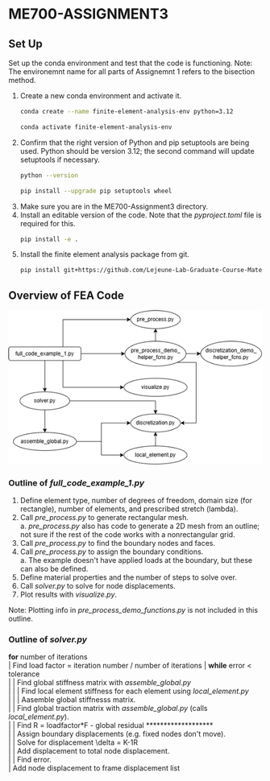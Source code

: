 # ME700-ASSIGNMENT3

## Set Up 

Set up the conda environment and test that the code is functioning. Note: The environemnt name for all parts of Assignemnt 1 refers to the bisection method.  

1. Create a new conda environment and activate it.  
    ```bash 
    conda create --name finite-element-analysis-env python=3.12
    ```
    ```bash
    conda activate finite-element-analysis-env
    ``` 
2. Confirm that the right version of Python and pip setuptools are being used. Python should be version 3.12; the second command will update setuptools if necessary.  
    ```bash
    python --version
    ```
    ```bash
    pip install --upgrade pip setuptools wheel
    ```
3. Make sure you are in the ME700-Assignment3 directory.  
4. Install an editable version of the code. Note that the *pyproject.toml* file is required for this.  
    ```bash
    pip install -e .
    ```
5. Install the finite element analysis package from git.
    ```bash
    pip install git+https://github.com/Lejeune-Lab-Graduate-Course-Materials/finite-element-analysis
    ```

## Overview of FEA Code

![alt text](feaCodeMap.png)

### Outline of *full_code_example_1.py*
1. Define element type, number of degrees of freedom, domain size (for rectangle), number of elements, and prescribed stretch (lambda).  
2. Call *pre_process.py* to generate rectangular mesh.  
    a.  *pre_process.py* also has code to generate a 2D mesh from an outline; not sure if the rest of the code works with a nonrectangular grid.  
4. Call *pre_process.py* to find the boundary nodes and faces.  
5. Call *pre_process.py* to assign the boundary conditions.  
    a.  The example doesn't have applied loads at the boundary, but these can also be defined.  
6. Define material properties and the number of steps to solve over.
7. Call *solver.py* to solve for node displacements.
8. Plot results with *visualize.py*.

Note: Plotting info in *pre_process_demo_functions.py* is not included in this outline.

### Outline of *solver.py*

__for__ number of iterations  
|    Find load factor = iteration number / number of iterations
|    __while__ error < tolerance  
|    |    Find global stiffness matrix with *assemble_global.py*  
|    |    |    Find local element stiffness for each element using *local_element.py*  
|    |    |    Aasemble global stiffnesss matrix.  
|    |    Find global traction matrix with *assemble_global.py*  (calls *local_element.py*).  
|    |    Find R = loadfactor*F - global residual *******************  
|    |    Assign boundary displacements (e.g. fixed nodes don't move).  
|    |    Solve for displacement \delta = K-1R  
|    |    Add displacement to total node displacement.  
|    |    Find error.  
|    Add node displacement to frame displacement list


            



